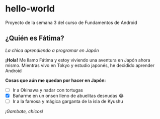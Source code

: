 # hello-world
Proyecto de la semana 3 del curso de Fundamentos de Android

## ¿Quién es Fátima?
*La chica aprendiendo a programar en Japón* 

**¡Hola!** Me llamo Fátima y estoy viviendo una aventura en Japón ahora mismo. Mientras vivo en Tokyo y estudio japonés, he decidido aprender Android 

**Cosas que aún me quedan por hacer en Japón:**

- [ ] Ir a Okinawa y nadar con tortugas
- [X] Bañarme en un onsen lleno de abuelitas desnudas :joy:
- [ ] Ir a la famosa y mágica garganta de la isla de Kyushu

*¡Gambate, chicos!*
